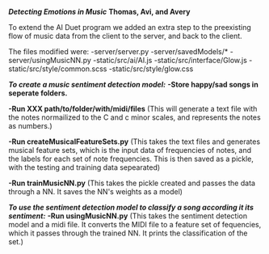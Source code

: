 ***Detecting Emotions in Music***
**Thomas, Avi, and Avery**

To extend the AI Duet program we added an extra step to the preexisting flow of music data from the client to the server, and back to the client.

The files modified were:
-server/server.py
-server/savedModels/*
-server/usingMusicNN.py
-static/src/ai/AI.js
-static/src/interface/Glow.js
-static/src/style/common.scss
-static/src/style/glow.css



***To create a music sentiment detection model:***
  **-Store happy/sad songs in seperate folders.**
  
  **-Run XXX path/to/folder/with/midi/files**
    (This will generate a text file with the notes normailized to the C and c minor scales, and represents the notes as numbers.)
    
  **-Run createMusicalFeatureSets.py**
    (This takes the text files and generates musical feature sets, which is the input data of frequencies of notes, and the labels for each set of note frequencies. This is then saved as a pickle, with the testing and training data sepearated)
    
  **-Run trainMusicNN.py**
    (This takes the pickle created and passes the data through a NN. It saves the NN's weights as a model)
    
 
 
***To use the sentiment detection model to classify a song according it its sentiment:***
  **-Run usingMusicNN.py**
    (This takes the sentiment detection model and a midi file. It converts the MIDI file to a feature set of fequencies, which it passes through the trained NN. It prints the classification of the set.)
    
    
